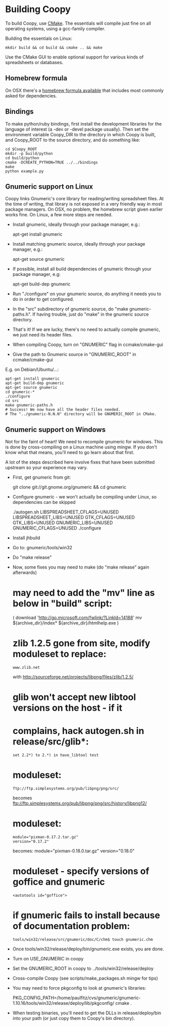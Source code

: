 Building Coopy
==============

To build Coopy, use [CMake](http://www.cmake.org).  The essentials will compile just fine on all operating systems, using a gcc-family compiler.

Building the essentials on Linux:

    mkdir build && cd build && cmake .. && make

Use the CMake GUI to enable optional support for various kinds of spreadsheets or databases.  

Homebrew formula
----------------

On OSX there's a [homebrew formula available](https://github.com/paulfitz/homebrew/blob/coopy/Library/Formula/coopy.rb) that includes most commonly asked for dependencies.

Bindings
---------

To make python/ruby bindings, first install the development 
libraries for the language of interest (a -dev or -devel package usually). 
Then set the environment variable Coopy_DIR to the directory in which Coopy is built, and Coopy_ROOT to the source directory, and do something like:

    cd $Coopy_ROOT
    mkdir -p build/python
    cd build/python
    cmake -DCREATE_PYTHON=TRUE ../../bindings
    make
    python example.py

Gnumeric support on Linux
-------------------------

Coopy links Gnumeric's core library for reading/writing spreadsheet files.  At the time of writing, that library is not exposed in a very friendly way in most package managers.  On OSX, no problem, the homebrew script given earlier works fine. On Linux, a few more steps are needed.

* Install gnumeric, ideally through your package manager, e.g.:

    apt-get install gnumeric

* Install matching gnumeric source, ideally through your package manager, e.g.:

    apt-get source gnumeric

* If possible, install all build dependencies of gnumeric through your package
  manager, e.g:

    apt-get build-dep gnumeric

* Run "./configure" on your gnumeric source, do anything it needs
  you to do in order to get configured.
* In the "src" subdirectory of gnumeric source, do 
  "make gnumeric-paths.h".  If having trouble, just do "make" in the 
  gnumeric source directory.
* That's it!  If we are lucky, there's no need to actually compile gnumeric, 
  we just need its header files.
* When compiling Coopy, turn on "GNUMERIC" flag in ccmake/cmake-gui
* Give the path to Gnumeric source in "GNUMERIC_ROOT" in ccmake/cmake-gui

E.g. on Debian/Ubuntu/...:

    apt-get install gnumeric
    apt-get build-dep gnumeric
    apt-get source gnumeric
    cd gnumeric-*
    ./configure
    cd src
    make gnumeric-paths.h
    # Success! We now have all the header files needed.
    # The "../gnumeric-N.N.N" directory will be GNUMERIC_ROOT in CMake.

Gnumeric support on Windows
---------------------------

Not for the faint of heart!  We need to recompile gnumeric for windows.
This is done by cross-compiling on a Linux machine using mingw.
If you don't know what that means, you'll need to go learn about that first.

A lot of the steps described here involve fixes that have been submitted upstream
so your experience may vary.

* First, get gnumeric from git:

    git clone git://git.gnome.org/gnumeric && cd gnumeric

* Configure gnumeric - we won't actually be compiling under Linux, so
  dependencies can be skipped
  
    ./autogen.sh
    LIBSPREADSHEET_CFLAGS=UNUSED LIBSPREADSHEET_LIBS=UNUSED GTK_CFLAGS=UNUSED GTK_LIBS=UNUSED GNUMERIC_LIBS=UNUSED GNUMERIC_CFLAGS=UNUSED ./configure

* Install jhbuild
* Go to: gnumeric/tools/win32
* Do "make release"
* Now, some fixes you may need to make (do "make release" again afterwards)

    # may need to add the "mv" line as below in "build" script:
    (
      download 'http://go.microsoft.com/fwlink/?LinkId=14188' 
      mv ${archive_dir}/index* ${archive_dir}/htmlhelp.exe
    )

    # zlib 1.2.5 gone from site, modify moduleset to replace:
      www.zlib.net
    with
      http://sourceforge.net/projects/libpng/files/zlib/1.2.5/

    # glib won't accept new libtool versions on the host - if it 
    # complains, hack autogen.sh in release/src/glib*:
      set 2.2*) to 2.*) in have_libtool test

    # moduleset:
      ftp://ftp.simplesystems.org/pub/libpng/png/src/
    becomes
      ftp://ftp.simplesystems.org/pub/libpng/png/src/history/libpng12/

    # moduleset:
      module="pixman-0.17.2.tar.gz"
      version="0.17.2"
    becomes:
      module="pixman-0.18.0.tar.gz"
      version="0.18.0"

    # moduleset - specify versions of goffice and gnumeric
      <autotools id="goffice">
	<branch tag="GOFFICE_0_8_16"/>
      <autotools id="gnumeric">
	<branch tag="GNUMERIC_1_10_16"/>

    # if gnumeric fails to install because of documentation problem:
      tools/win32/release/src/gnumeric/doc/C/chm$ touch gnumeric.chm

* Once tools/win32/release/deploy/bin/gnumeric.exe exists, you are done.
* Turn on USE_GNUMERIC in coopy
* Set the GNUMERIC_ROOT in coopy to ../tools/win32/release/deploy
* Cross-compile Coopy (see scripts/make_packages.sh mingw for tips)
* You may need to force pkgconfig to look at gnumeric's libraries:
  
    PKG_CONFIG_PATH=/home/paulfitz/cvs/gnumeric/gnumeric-1.10.16/tools/win32/release/deploy/lib/pkgconfig/ cmake .

* When testing binaries, you'll need to get the DLLs in release/deploy/bin into your path (or just copy them to Coopy's bin directory).
